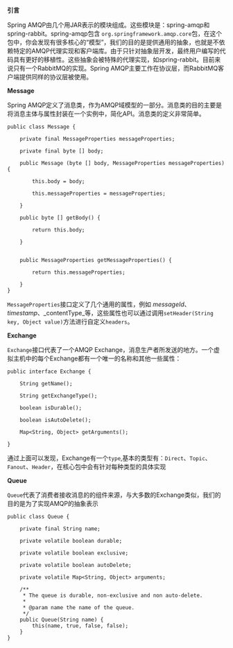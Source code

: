 **引言**

Spring AMQP由几个用JAR表示的模块组成。这些模块是：spring-amqp和spring-rabbit。spring-amqp包含 `org.springframework.amqp.core`包，在这个包中，你会发现有很多核心的“模型”，我们的目的是提供通用的抽象，也就是不依赖特定的AMQP代理实现和客户端库。由于只针对抽象层开发，最终用户编写的代码具有更好的移植性。这些抽象会被特殊的代理实现，如spring-rabbit。目前来说只有一个RabbitMQ的实现。Spring AMQP主要工作在协议层，而RabbitMQ客户端提供同样的协议层被使用。

**Message**

Spring AMQP定义了消息类，作为AMQP域模型的一部分。消息类的目的主要是将消息主体与属性封装在一个实例中，简化API。消息类的定义非常简单。

```
public class Message {

    private final MessageProperties messageProperties;

    private final byte [] body;

    public Message (byte [] body, MessageProperties messageProperties) {

        this.body = body;

        this.messageProperties = messageProperties;

    }

    public byte [] getBody() {

        return this.body;

    }  


    public MessageProperties getMessageProperties() {

        return this.messageProperties;

    }
}
```

`MessageProperties`接口定义了几个通用的属性，例如 _messageId_、_timestamp_、_contentType_等，这些属性也可以通过调用`setHeader(String key, Object value)`方法进行自定义`headers`。

**Exchange**

`Exchange`接口代表了一个AMQP Exchange，消息生产者所发送的地方。一个虚拟主机中的每个Exchange都有一个唯一的名称和其他一些属性：

```
public interface Exchange {

    String getName();

    String getExchangeType();

    boolean isDurable();

    boolean isAutoDelete();

    Map<String, Object> getArguments();

}
```

通过上面可以发现，Exchange有一个`type`,基本的类型有：`Direct`、`Topic`、`Fanout`、`Header`，在核心包中会有针对每种类型的具体实现

**Queue**

`Queue`代表了消费者接收消息的的组件来源，与大多数的Exchange类似，我们的目的是为了实现AMQP的抽象表示

```
public class Queue {

    private final String name;

    private volatile boolean durable; 

    private volatile boolean exclusive;

    private volatile boolean autoDelete;

    private volatile Map<String, Object> arguments;

    /**
     * The queue is durable, non-exclusive and non auto-delete.
     *
     * @param name the name of the queue.
     */
    public Queue(String name) {
        this(name, true, false, false);
    } 
}
```



